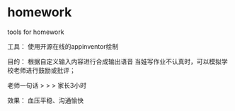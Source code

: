 # homework
tools for homework

工具：
使用开源在线的appinventor绘制

目的：
根据自定义输入内容进行合成输出语音
当娃写作业不认真时，可以模拟学校老师进行鼓励或批评；

老师一句话 > > > 家长3小时


效果：
血压平稳、沟通愉快
